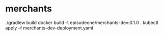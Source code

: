 # merchants

./gradlew build
docker build -t episodeone/merchants-dev:0.1.0 .
kubectl apply -f merchants-dev-deployment.yaml 
